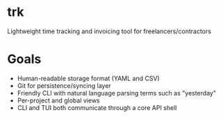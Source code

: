# trk

Lightweight time tracking and invoicing tool for freelancers/contractors

# Goals

- Human-readable storage format (YAML and CSV)
- Git for persistence/syncing layer
- Friendly CLI with natural language parsing terms such as "yesterday"
- Per-project and global views
- CLI and TUI both communicate through a core API shell
